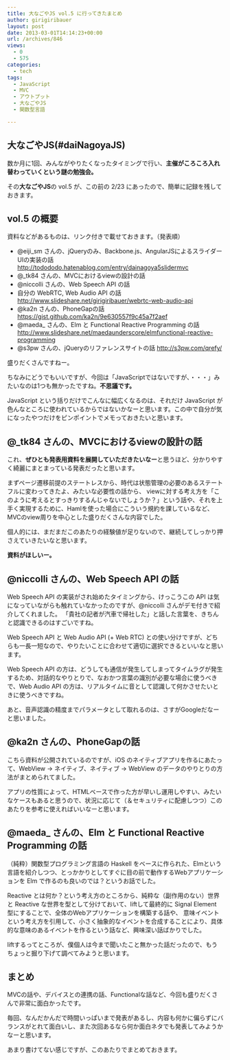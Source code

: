 ```yaml
---
title: 大なごやJS vol.5 に行ってきたまとめ
author: girigiribauer
layout: post
date: 2013-03-01T14:14:23+00:00
url: /archives/846
views:
  - 0
  - 575
categories:
  - tech
tags:
  - JavaScript
  - MVC
  - アウトプット
  - 大なごやJS
  - 関数型言語

---
```

## 大なごやJS(#daiNagoyaJS)

数か月に1回、みんながやりたくなったタイミングで行い、**主催がころころ入れ替わっていくという謎の勉強会。**

その**大なごやJS**の vol.5 が、この前の 2/23 にあったので、簡単に記録を残しておきます。

## vol.5 の概要

資料などがあるものは、リンク付きで載せておきます。（発表順）

  * @eiji_sm さんの、jQueryのみ、Backbone.js、AngularJSによるスライダーUIの実装の話 <http://todododo.hatenablog.com/entry/dainagoya5slidermvc>
  * @_tk84 さんの、MVCにおけるviewの設計の話
  * @niccolli さんの、Web Speech API の話
  * 自分の WebRTC, Web Audio API の話 <http://www.slideshare.net/girigiribauer/webrtc-web-audio-api>
  * @ka2n さんの、PhoneGapの話 <https://gist.github.com/ka2n/9e630557f9c45a7f2aef>
  * @maeda_ さんの、Elm と Functional Reactive Programming の話 <http://www.slideshare.net/maedaunderscore/elmfunctional-reactive-programming>
  * @s3pw さんの、jQueryのリファレンスサイトの話 <http://s3pw.com/qrefy/>

盛りだくさんですねー。

ちなみにどうでもいいですが、今回は「JavaScriptではないですが、・・・」みたいなのは1つも無かったですね。**不思議です。**

JavaScript という括りだけでこんなに幅広くなるのは、それだけ JavaScript が色んなところに使われているからではないかなーと思います。この中で自分が気になったやつだけをピンポイントでメモっておきたいと思います。

## @_tk84 さんの、MVCにおけるviewの設計の話

これ、**ぜひとも発表用資料を展開していただきたいなー**と思うほど、分かりやすく綺麗にまとまっている発表だったと思います。

まずページ遷移前提のステートレスから、時代は状態管理の必要のあるステートフルに変わってきたよ、みたいな必要性の話から、 viewに対する考え方を「このように考えるとすっきりするんじゃないでしょうか？」という話や、それを上手く実現するために、Hamlを使った場合にこういう規約を課しているなど、MVCのview周りを中心とした盛りだくさんな内容でした。

個人的には、まだまだこのあたりの経験値が足りないので、継続してしっかり押さえていきたいなと思います。

**資料がほしいー。**

## @niccolli さんの、Web Speech API の話

Web Speech API の実装がされ始めたタイミングから、けっこうこの API は気になっていながらも触れていなかったのですが、@niccolli さんがデモ付きで紹介してくれました。 「貴社の記者が汽車で帰社した」と話した言葉を、きちんと認識できるのはすごいですね。

Web Speech API と Web Audio API (+ Web RTC) との使い分けですが、どちらも一長一短なので、やりたいことに合わせて適切に選択できるといいなと思います。

Web Speech API の方は、どうしても通信が発生してしまってタイムラグが発生するため、対話的なやりとりで、なおかつ言葉の識別が必要な場合に使うべきで、Web Audio API の方は、リアルタイムに音として認識して何かさせたいときに使うべきですね。

あと、音声認識の精度までパラメータとして取れるのは、さすがGoogleだなーと思いました。

## @ka2n さんの、PhoneGapの話

こちら資料が公開されているのですが、iOS のネイティブアプリを作るにあたって、WebView -> ネイティブ、ネイティブ -> WebView のデータのやりとりの方法がまとめられてました。

アプリの性質によって、HTMLベースで作った方が早いし運用しやすい、みたいなケースもあると思うので、状況に応じて（＆セキュリティに配慮しつつ）このあたりを参考に使えればいいなーと思います。

## @maeda_ さんの、Elm と Functional Reactive Programming の話

（純粋）関数型プログラミング言語の Haskell をベースに作られた、Elmという言語を紹介しつつ、とっかかりとしてすぐに目の前で動作するWebアプリケーションを Elm で作るのも良いのでは？というお話でした。

Reactive とは何か？という考え方のところから、純粋な（副作用のない）世界と Reactive な世界を型として分けておいて、liftして最終的に Signal Element 型にすることで、全体のWebアプリケーションを構築する話や、 意味イベントという考え方を引用して、小さく抽象的なイベントを合成することにより、具体的な意味のあるイベントを作るという話など、興味深い話ばかりでした。

liftするってところが、僕個人は今まで聞いたこと無かった話だったので、もうちょっと掘り下げて調べてみようと思います。

## まとめ

MVCの話や、デバイスとの連携の話、Functionalな話など、今回も盛りだくさんで非常に面白かったです。

毎回、なんだかんだで時間いっぱいまで発表があるし、内容も何かに偏らずにバランスがとれて面白いし、また次回あるなら何か面白ネタでも発表してみようかなーと思います。

あまり書けてない感じですが、このあたりでまとめておきます。